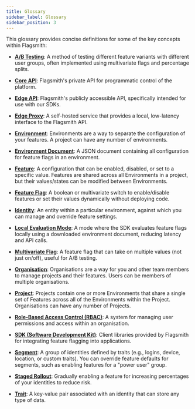 ```yaml
---
title: Glossary
sidebar_label: Glossary
sidebar_position: 3
---
```


This glossary provides concise definitions for some of the key concepts within Flagsmith:

- [**A/B Testing**](/advanced-use/ab-testing.md): A method of testing different feature variants with different user groups, often implemented using multivariate flags and percentage splits.

- [**Core API**](/edge-api/Overview.md#core-api): Flagsmith's private API for programmatic control of the platform.

- [**Edge API**](/advanced-use/edge-api.md): Flagsmith's publicly accessible API, specifically intended for use with our SDKs.

- [**Edge Proxy**](/advanced-use/edge-proxy.md): A self-hosted service that provides a local, low-latency interface to the Flagsmith API.

- [**Environment**](/basic-features/index.md#environments): Environments are a way to separate the configuration of your features. A project can have any number of environments.

- [**Environment Document**](/clients/index.md#the-environment-document): A JSON document containing all configuration for feature flags in an environment.

- [**Feature**](/basic-features/managing-features.md): A configuration that can be enabled, disabled, or set to a specific value. Features are shared across all Environments in a project, but their values/states can be modified between Environments.

- [**Feature Flag**](/basic-features/index.md): A boolean or multivariate switch to enable/disable features or set their values dynamically without deploying code.

- [**Identity**](/basic-features/managing-identities.md): An entity within a particular environment, against which you can manage and override feature settings.

- [**Local Evaluation Mode**](/clients/index.md#local-evaluation): A mode where the SDK evaluates feature flags locally using a downloaded environment document, reducing latency and API calls.

- [**Multivariate Flag**](/basic-features/managing-features.md#multi-variate-flags): A feature flag that can take on multiple values (not just on/off), useful for A/B testing.

- [**Organisation**](/basic-features/index.md#organisations): Organisations are a way for you and other team members to manage projects and their features. Users can be members of multiple organisations.

- [**Project**](/basic-features/index.md#projects): Projects contain one or more Environments that share a single set of Features across all of the Environments within the Project. Organisations can have any number of Projects.

- [**Role-Based Access Control (RBAC)**](/system-administration/rbac.md): A system for managing user permissions and access within an organisation.

- [**SDK (Software Development Kit)**](/clients/): Client libraries provided by Flagsmith for integrating feature flagging into applications.

- [**Segment**](/basic-features/segments.md): A group of identities defined by traits (e.g., logins, device, location, or custom traits). You can override feature defaults for segments, such as enabling features for a "power user" group.

- [**Staged Rollout**](/guides-and-examples/staged-feature-rollouts.md): Gradually enabling a feature for increasing percentages of your identities to reduce risk.

- [**Trait**](/basic-features/managing-identities.md#identity-traits): A key-value pair associated with an identity that can store any type of data.
